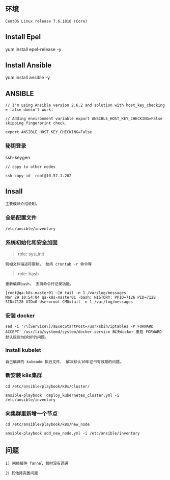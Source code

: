 
## 环境

```
CentOS Linux release 7.6.1810 (Core)
```
## Install Epel 
yum install epel-release -y

## Install Ansible
yum install ansible -y

## ANSIBLE 

```
// I'm using Ansible version 2.6.2 and solution with host_key_checking = false doesn't work.

// Adding environment variable export ANSIBLE_HOST_KEY_CHECKING=False skipping fingerprint check.

export ANSIBLE_HOST_KEY_CHECKING=False
```
### 秘钥登录
ssh-keygen

```
// copy to other nodes

ssh-copy-id  root@10.57.1.202
```

## Insall
```
主要模块介绍说明。
```
###  全局配置文件
```
/etc/ansible/inventory
```
### 系统初始化和安全加固
> role: sys_init

```
例如文件描述符限制， 劫持 crontab -r 命令等
```
> role: bash

```
重新编译bash， 支持命令行记录功能。

[root@qa-k8s-master01 ~]# tail -n 1 /var/log/messages
Mar 29 10:54:04 qa-k8s-master01 -bash: HISTORY: PPID=7126 PID=7128 SID=7128 UID=0 User=root CMD=tail -n 1 /var/log/messages
```
### 安装 docker
```
sed -i '/\[Service\]/aExecStartPost=/usr/sbin/iptables -P FORWARD ACCEPT' /usr/lib/systemd/system/docker.service 解决docker 重启 FORWARD 默认规则为DROP的问题。
```


### install kubelet
```
自己编译的 kubeadm 执行文件， 解决默认10年证书有效期的问题。
```

### 新安装 k8s集群

```
cd /etc/ansible/playbook/k8s/cluster/

ansible-playbook  deploy_kubernetes_cluster.yml -i /etc/ansible/inventory
```
### 向集群里新增一个节点

```
cd /etc/ansible/playbook/k8s/new_node

ansible-playbook add_new_node.yml -i /etc/ansible/inventory
```


## 问题

```
1) 网络插件 fannel 暂时没有调通

2）其他待完善问题
```

